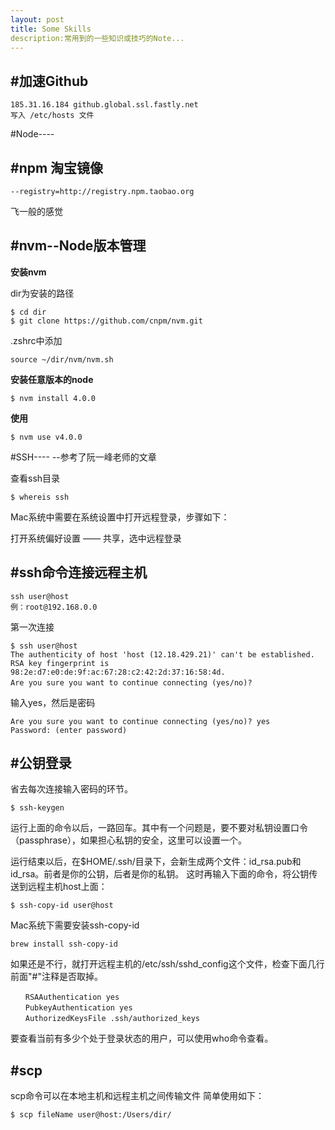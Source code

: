 ```yaml
---
layout: post
title: Some Skills
description:常用到的一些知识或技巧的Note...
---
```


## #加速Github

    185.31.16.184 github.global.ssl.fastly.net
    写入 /etc/hosts 文件
    
#Node----    
## #npm 淘宝镜像
    --registry=http://registry.npm.taobao.org
    
飞一般的感觉
## #nvm--Node版本管理


**安装nvm**

dir为安装的路径

	$ cd dir
	$ git clone https://github.com/cnpm/nvm.git

.zshrc中添加

	source ~/dir/nvm/nvm.sh
	
**安装任意版本的node**

	$ nvm install 4.0.0
	
**使用**

	$ nvm use v4.0.0

#SSH----
--参考了阮一峰老师的文章

查看ssh目录

	$ whereis ssh


Mac系统中需要在系统设置中打开远程登录，步骤如下：

打开系统偏好设置 —— 共享，选中远程登录

## #ssh命令连接远程主机
	ssh user@host
	例：root@192.168.0.0
	
第一次连接


	$ ssh user@host
	The authenticity of host 'host (12.18.429.21)' can't be established.
	RSA key fingerprint is 98:2e:d7:e0:de:9f:ac:67:28:c2:42:2d:37:16:58:4d.
	Are you sure you want to continue connecting (yes/no)?　　

输入yes，然后是密码

	Are you sure you want to continue connecting (yes/no)? yes
	Password: (enter password)
		
## #公钥登录
省去每次连接输入密码的环节。

	$ ssh-keygen
		

运行上面的命令以后，一路回车。其中有一个问题是，要不要对私钥设置口令（passphrase），如果担心私钥的安全，这里可以设置一个。

运行结束以后，在$HOME/.ssh/目录下，会新生成两个文件：id_rsa.pub和id_rsa。前者是你的公钥，后者是你的私钥。
这时再输入下面的命令，将公钥传送到远程主机host上面：
	
	$ ssh-copy-id user@host

Mac系统下需要安装ssh-copy-id

	brew install ssh-copy-id
			

如果还是不行，就打开远程主机的/etc/ssh/sshd_config这个文件，检查下面几行前面"#"注释是否取掉。
	
	　　RSAAuthentication yes
	　　PubkeyAuthentication yes
	　　AuthorizedKeysFile .ssh/authorized_keys	　　	　　

要查看当前有多少个处于登录状态的用户，可以使用who命令查看。

## #scp				
scp命令可以在本地主机和远程主机之间传输文件
简单使用如下：

	$ scp fileName user@host:/Users/dir/